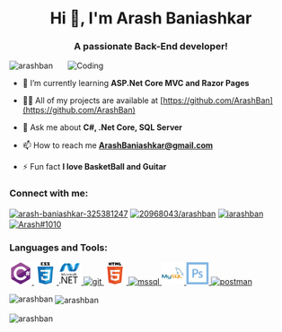 <h1 align="center">Hi 👋, I'm Arash Baniashkar</h1>
<h3 align="center">A passionate Back-End developer!</h3>
<img align="right" alt="Coding" width="400" src="https://camo.githubusercontent.com/5ddf73ad3a205111cf8c686f687fc216c2946a75005718c8da5b837ad9de78c9/68747470733a2f2f7468756d62732e6766796361742e636f6d2f4576696c4e657874446576696c666973682d736d616c6c2e676966">

<p align="left"> <img src="https://komarev.com/ghpvc/?username=arashban&label=Profile%20views&color=0e75b6&style=flat" alt="arashban" /> </p>

- 🌱 I’m currently learning **ASP.Net Core MVC and Razor Pages**

- 👨‍💻 All of my projects are available at [https://github.com/ArashBan](https://github.com/ArashBan)

- 💬 Ask me about **C#, .Net Core, SQL Server**

- 📫 How to reach me **ArashBaniashkar@gmail.com**

- ⚡ Fun fact **I love BasketBall and Guitar**

<h3 align="left">Connect with me:</h3>
<p align="left">
<a href="https://linkedin.com/in/arash-baniashkar-325381247" target="blank"><img align="center" src="https://raw.githubusercontent.com/rahuldkjain/github-profile-readme-generator/master/src/images/icons/Social/linked-in-alt.svg" alt="arash-baniashkar-325381247" height="30" width="40" /></a>
<a href="https://stackoverflow.com/users/20968043/arashban" target="blank"><img align="center" src="https://raw.githubusercontent.com/rahuldkjain/github-profile-readme-generator/master/src/images/icons/Social/stack-overflow.svg" alt="20968043/arashban" height="30" width="40" /></a>
<a href="https://instagram.com/iarashban" target="blank"><img align="center" src="https://raw.githubusercontent.com/rahuldkjain/github-profile-readme-generator/master/src/images/icons/Social/instagram.svg" alt="iarashban" height="30" width="40" /></a>
<a href="https://discord.gg/Arash#1010" target="blank"><img align="center" src="https://raw.githubusercontent.com/rahuldkjain/github-profile-readme-generator/master/src/images/icons/Social/discord.svg" alt="Arash#1010" height="30" width="40" /></a>
</p>

<h3 align="left">Languages and Tools:</h3>
<p align="left"> <a href="https://www.w3schools.com/cs/" target="_blank" rel="noreferrer"> <img src="https://raw.githubusercontent.com/devicons/devicon/master/icons/csharp/csharp-original.svg" alt="csharp" width="40" height="40"/> </a> <a href="https://www.w3schools.com/css/" target="_blank" rel="noreferrer"> <img src="https://raw.githubusercontent.com/devicons/devicon/master/icons/css3/css3-original-wordmark.svg" alt="css3" width="40" height="40"/> </a> <a href="https://dotnet.microsoft.com/" target="_blank" rel="noreferrer"> <img src="https://raw.githubusercontent.com/devicons/devicon/master/icons/dot-net/dot-net-original-wordmark.svg" alt="dotnet" width="40" height="40"/> </a> <a href="https://git-scm.com/" target="_blank" rel="noreferrer"> <img src="https://www.vectorlogo.zone/logos/git-scm/git-scm-icon.svg" alt="git" width="40" height="40"/> </a> <a href="https://www.w3.org/html/" target="_blank" rel="noreferrer"> <img src="https://raw.githubusercontent.com/devicons/devicon/master/icons/html5/html5-original-wordmark.svg" alt="html5" width="40" height="40"/> </a> <a href="https://www.microsoft.com/en-us/sql-server" target="_blank" rel="noreferrer"> <img src="https://www.svgrepo.com/show/303229/microsoft-sql-server-logo.svg" alt="mssql" width="40" height="40"/> </a> <a href="https://www.mysql.com/" target="_blank" rel="noreferrer"> <img src="https://raw.githubusercontent.com/devicons/devicon/master/icons/mysql/mysql-original-wordmark.svg" alt="mysql" width="40" height="40"/> </a> <a href="https://www.photoshop.com/en" target="_blank" rel="noreferrer"> <img src="https://raw.githubusercontent.com/devicons/devicon/master/icons/photoshop/photoshop-line.svg" alt="photoshop" width="40" height="40"/> </a> <a href="https://postman.com" target="_blank" rel="noreferrer"> <img src="https://www.vectorlogo.zone/logos/getpostman/getpostman-icon.svg" alt="postman" width="40" height="40"/> </a> </p>

<p><img align="left" src="https://github-readme-stats.vercel.app/api/top-langs?username=arashban&show_icons=true&locale=en&layout=compact" alt="arashban" /></p>

<p>&nbsp;<img align="center" src="https://github-readme-stats.vercel.app/api?username=arashban&show_icons=true&locale=en" alt="arashban" /></p>

<p><img align="center" src="https://github-readme-streak-stats.herokuapp.com/?user=arashban&" alt="arashban" /></p>
